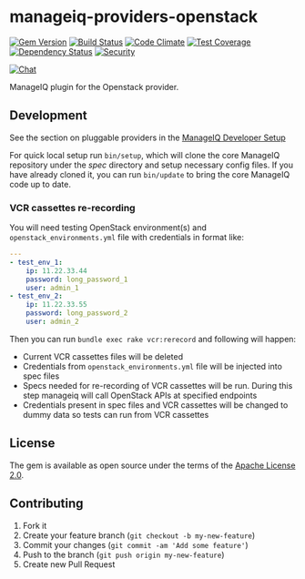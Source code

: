 # manageiq-providers-openstack

[![Gem Version](https://badge.fury.io/rb/manageiq-providers-openstack.svg)](http://badge.fury.io/rb/manageiq-providers-openstack)
[![Build Status](https://travis-ci.com/ManageIQ/manageiq-providers-openstack.svg?branch=master)](https://travis-ci.com/ManageIQ/manageiq-providers-openstack)
[![Code Climate](https://codeclimate.com/github/ManageIQ/manageiq-providers-openstack.svg)](https://codeclimate.com/github/ManageIQ/manageiq-providers-openstack)
[![Test Coverage](https://codeclimate.com/github/ManageIQ/manageiq-providers-openstack/badges/coverage.svg)](https://codeclimate.com/github/ManageIQ/manageiq-providers-openstack/coverage)
[![Dependency Status](https://gemnasium.com/ManageIQ/manageiq-providers-openstack.svg)](https://gemnasium.com/ManageIQ/manageiq-providers-openstack)
[![Security](https://hakiri.io/github/ManageIQ/manageiq-providers-openstack/master.svg)](https://hakiri.io/github/ManageIQ/manageiq-providers-openstack/master)

[![Chat](https://badges.gitter.im/Join%20Chat.svg)](https://gitter.im/ManageIQ/manageiq-providers-openstack?utm_source=badge&utm_medium=badge&utm_campaign=pr-badge&utm_content=badge)

ManageIQ plugin for the Openstack provider.

## Development

See the section on pluggable providers in the [ManageIQ Developer Setup](http://manageiq.org/docs/guides/developer_setup)

For quick local setup run `bin/setup`, which will clone the core ManageIQ repository under the *spec* directory and setup necessary config files. If you have already cloned it, you can run `bin/update` to bring the core ManageIQ code up to date.

### VCR cassettes re-recording

You will need testing OpenStack environment(s) and `openstack_environments.yml` file with credentials in format like:
```yml
---
- test_env_1:
    ip: 11.22.33.44
    password: long_password_1
    user: admin_1
- test_env_2:
    ip: 11.22.33.55
    password: long_password_2
    user: admin_2
```

Then you can run `bundle exec rake vcr:rerecord` and following will happen:
* Current VCR cassettes files will be deleted
* Credentials from `openstack_environments.yml` file will be injected into spec files
* Specs needed for re-recording of VCR cassettes will be run. During this step manageiq will call OpenStack APIs at specified endpoints
* Credentials present in spec files and VCR cassettes will be changed to dummy data so tests can run from VCR cassettes

## License

The gem is available as open source under the terms of the [Apache License 2.0](http://www.apache.org/licenses/LICENSE-2.0).

## Contributing

1. Fork it
2. Create your feature branch (`git checkout -b my-new-feature`)
3. Commit your changes (`git commit -am 'Add some feature'`)
4. Push to the branch (`git push origin my-new-feature`)
5. Create new Pull Request
